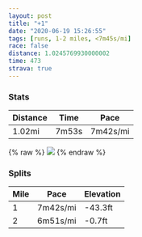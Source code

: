 ```yaml
---
layout: post
title: "+1"
date: "2020-06-19 15:26:55"
tags: [runs, 1-2 miles, <7m45s/mi]
race: false
distance: 1.0245769930000002
time: 473
strava: true
---
```


### Stats

| Distance | Time | Pace |
|----------|------|------|
|1.02mi|7m53s|7m42s/mi|

{% raw %}
<img src='https://maps.googleapis.com/maps/api/staticmap?maptype=roadmap&path=enc:sgywFrvpbMLJDNFHf@PLCDB`@VDFFPB?DBFPFBJRDB\DV`@FRJFHRLJP?RFX@DF?PFRPLF@JJPHL@VPFVFNNJNPNHD?TJH@FAB@d@h@j@\R`@@RFHVFLF`@b@d@L`@TJ?TDJ?FCTBHGF@`@n@RPTJFF?NPT\RPBFCLDJZTJVZPN\L^B^JFj@FJD?RTLXRR@PJVlAh@j@HDDb@BJDLTh@NPBd@h@ZPF@LHJTJ`@HPb@ZNBL@BCLBb@GRJF\FJTLLAXFn@KDDNBHPD?FDNRRHPRIv@CbAM^CPDNFr@INBHCHMFAHEF?P@NCDAFY\?NDLJLb@t@AT@LED?D?f@AFSJSTWb@Op@&key=AIzaSyC1MId7bFpkLXNAaYhBSTb8jLyiSqzbDtM&size=800x800&markers=color:yellow|label:S|40.76682,-73.98266&markers=color:green|label:F|40.75697000000002,-73.99387000000006'>
{% endraw %}

### Splits

| Mile | Pace | Elevation |
|------|------|-----------|
|1|7m42s/mi|-43.3ft|
|2|6m51s/mi|-0.7ft|
